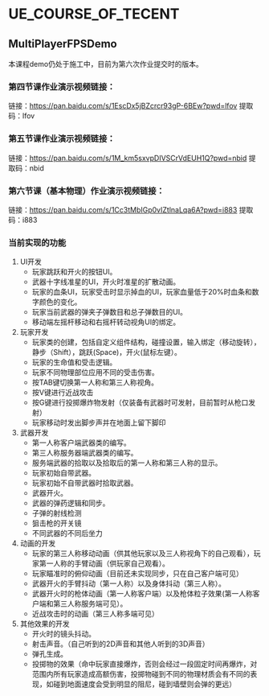 # UE_COURSE_OF_TECENT
## MultiPlayerFPSDemo
本课程demo仍处于施工中，目前为第六次作业提交时的版本。
### 第四节课作业演示视频链接：   
链接：https://pan.baidu.com/s/1EscDx5jBZcrcr93gP-6BEw?pwd=lfov 
提取码：lfov 
### 第五节课作业演示视频链接：   
链接：https://pan.baidu.com/s/1M_km5sxvpDIVSCrVdEUH1Q?pwd=nbid 
提取码：nbid 
### 第六节课（基本物理）作业演示视频链接：   
链接：https://pan.baidu.com/s/1Cc3tMbIGp0vIZtlnaLqa6A?pwd=i883 
提取码：i883 
### 当前实现的功能
1. UI开发
    * 玩家跳跃和开火的按钮UI。
    * 武器十字线准星的UI，开火时准星的扩散动画。
    * 玩家的血条UI，玩家受击时显示掉血的UI，玩家血量低于20%时血条和数字颜色的变化。
    * 玩家当前武器的弹夹子弹数目和总子弹数目的UI。
    * 移动端左摇杆移动和右摇杆转动视角UI的绑定。
2. 玩家开发
    * 玩家类的创建，包括自定义组件结构，碰撞设置，输入绑定（移动旋转），静步（Shift），跳跃(Space)，开火(鼠标左键）。
    * 玩家的生命值和受击逻辑。
    * 玩家不同物理部位应用不同的受击伤害。
    * 按TAB键切换第一人称和第三人称视角。
    * 按V键进行近战攻击
    * 按G键进行投掷爆炸物发射（仅装备有武器时可发射，目前暂时从枪口发射）
    * 玩家移动时发出脚步声并在地面上留下脚印
3. 武器开发
    * 第一人称客户端武器类的编写。
    * 第三人称服务器端武器类的编写。
    * 服务端武器的拾取以及拾取后的第一人称和第三人称的显示。
    * 玩家初始自带武器。
    * 玩家初始不自带武器时拾取武器。
    * 武器开火。
    * 武器的弹药逻辑和同步。
    * 子弹的射线检测
    * 狙击枪的开关镜
    * 不同武器的不同后坐力
4. 动画的开发
    * 玩家的第三人称移动动画（供其他玩家以及三人称视角下的自己观看），玩家第一人称的手臂动画（供玩家自己观看）。
    * 玩家瞄准时的俯仰动画（目前还未实现同步，只在自己客户端可见）
    * 武器开火的手臂抖动（第一人称）以及身体抖动（第三人称）。
    * 武器开火时的枪体动画（第一人称客户端）以及枪体粒子效果(第一人称客户端和第三人称服务端可见）。
    * 近战攻击时的动画（第三人称多端可见）
5. 其他效果的开发
    * 开火时的镜头抖动。
    * 射击声音。（自己听到的2D声音和其他人听到的3D声音）
    * 弹孔生成。
    * 投掷物的效果（命中玩家直接爆炸，否则会经过一段固定时间再爆炸，对范围内所有玩家造成高额伤害，投掷物碰到不同的物理材质会有不同的表现，如碰到地面速度会受到明显的阻尼，碰到墙壁则会弹的更远）




